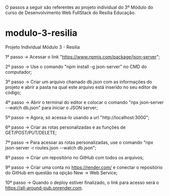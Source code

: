 O passos a seguir são referentes ao projeto individual do 3º Módulo do curso de Desenvolvimento Web FullStack do Resilia Educação.



# modulo-3-resilia
Projeto Individual Módulo 3 - Resilia

1º passo -> Acessar o link "https://www.npmjs.com/package/json-server";

2º passo -> Use o comando "npm install -g json-server" no CMD do computador;

3º passo -> Criar um arquivo chamado db.json com as informações do projeto e abrir a pasta na qual este arquivo está inserido no seu editor de código;

4º passo -> Abrir o terminal do editor e colocar o comando "npx json-server --watch db.json" para iniciar o JSON server;

5º passo -> Agora, só acessa-lo usando a url "http://localhost:3000";

6º passo -> Criar as rotas personalizadas e as funções de GET/POST/PUT/DELETE;

7º passo -> Para acessar as rotas personalizadas, use o comando "npx json-server -r routes.json --watch db.json";

8º passo -> Criar um repositório no GitHub com todos os arquivos;

9º passo -> Criar uma conta no https://render.com/ e conectar o repositório do GitHub em questão na opção New -> Web Service;

10º passo -> Quando o deploy estiver finalizado, o link para acesso será o https://all-around-pub.onrender.com.

